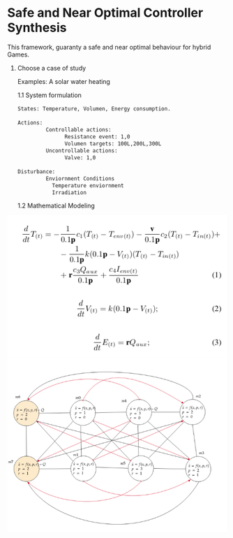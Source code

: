 # Safe and Near Optimal Controller Synthesis

This framework, guaranty a safe and near optimal behaviour for hybrid Games. 

1. Choose a case of study 

   Examples: A solar water heating 
   
   1.1 System formulation
       
       States: Temperature, Volumen, Energy consumption. 
       
       Actions: 
                Controllable actions:
                      Resistance event: 1,0                
                      Volumen targets: 100L,200L,300L    
                Uncontrollable actions:
                      Valve: 1,0                                

       Disturbance:
                Enviornment Conditions
                  Temperature enviornment
                  Irradiation
                
                                                   
   1.2 Mathematical Modeling 
   
![Img_current_state](./img/ode.png)
![Img_current_state](./img/hybridmodel.png)
       
